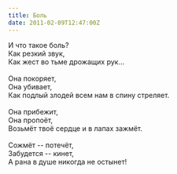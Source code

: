 ```yaml
---
title: Боль
date: 2011-02-09T12:47:00Z
---
```


И что такое боль?<br />
Как резкий звук,<br />
Как жест во тьме дрожащих рук...<br />
<br />
Она покоряет,<br />
Она убивает,<br />
Как подлый злодей всем нам в спину стреляет.<br />
<br />
Она прибежит,<br />
Она пропоёт,<br />
Возьмёт твоё сердце и в лапах зажмёт.<br />
<br />
Сожмёт -- потечёт,<br />
Забудется -- кинет,<br />
А рана в душе никогда не остынет!<br />
<br />